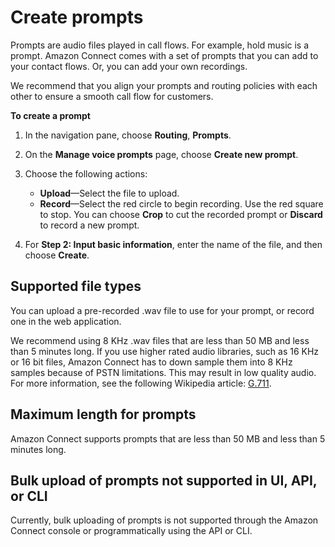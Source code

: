 # Create prompts<a name="prompts"></a>

Prompts are audio files played in call flows\. For example, hold music is a prompt\. Amazon Connect comes with a set of prompts that you can add to your contact flows\. Or, you can add your own recordings\. 

We recommend that you align your prompts and routing policies with each other to ensure a smooth call flow for customers\.

**To create a prompt**

1. In the navigation pane, choose **Routing**, **Prompts**\.

1. On the **Manage voice prompts** page, choose **Create new prompt**\.

1. Choose the following actions:
   + **Upload**—Select the file to upload\.
   + **Record**—Select the red circle to begin recording\. Use the red square to stop\. You can choose **Crop** to cut the recorded prompt or **Discard** to record a new prompt\.

1. For **Step 2: Input basic information**, enter the name of the file, and then choose **Create**\.

## Supported file types<a name="supported-file-types-for-prompts"></a>

You can upload a pre\-recorded \.wav file to use for your prompt, or record one in the web application\.

We recommend using 8 KHz \.wav files that are less than 50 MB and less than 5 minutes long\. If you use higher rated audio libraries, such as 16 KHz or 16 bit files, Amazon Connect has to down sample them into 8 KHz samples because of PSTN limitations\. This may result in low quality audio\. For more information, see the following Wikipedia article: [G\.711](https://en.wikipedia.org/wiki/G.711)\. 

## Maximum length for prompts<a name="max-length-for-prompts"></a>

Amazon Connect supports prompts that are less than 50 MB and less than 5 minutes long\. 

## Bulk upload of prompts not supported in UI, API, or CLI<a name="bulk-upload-prompts"></a>

Currently, bulk uploading of prompts is not supported through the Amazon Connect console or programmatically using the API or CLI\.